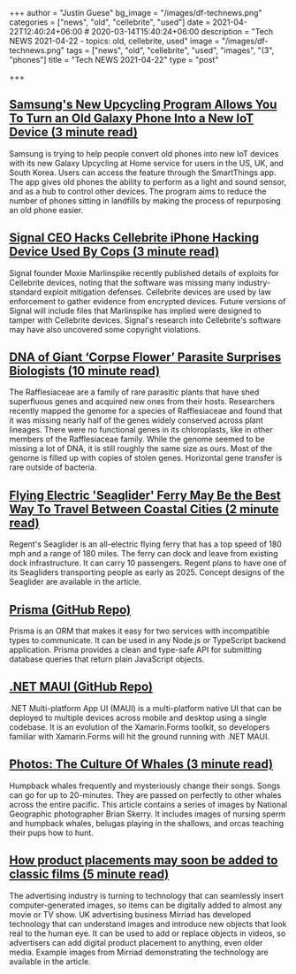 +++
author = "Justin Guese"
bg_image = "/images/df-technews.png"
categories = ["news", "old", "cellebrite", "used"]
date = 2021-04-22T12:40:24+06:00 # 2020-03-14T15:40:24+06:00
description = "Tech NEWS 2021-04-22 - topics: old, cellebrite, used"
image = "/images/df-technews.png"
tags = ["news", "old", "cellebrite", "used", "images", "(3", "phones"]
title = "Tech NEWS 2021-04-22"
type = "post"

+++

## [Samsung's New Upcycling Program Allows You To Turn an Old Galaxy Phone Into a New IoT Device (3 minute read)](https://gizmodo.com/samsungs-new-upcycling-program-allows-you-to-turn-an-ol-1846730435)

Samsung is trying to help people convert old phones into new IoT devices with its new Galaxy Upcycling at Home service for users in the US, UK, and South Korea. Users can access the feature through the SmartThings app. The app gives old phones the ability to perform as a light and sound sensor, and as a hub to control other devices. The program aims to reduce the number of phones sitting in landfills by making the process of repurposing an old phone easier.

## [Signal CEO Hacks Cellebrite iPhone Hacking Device Used By Cops (3 minute read)](https://www.vice.com/en/article/k78q5y/signal-ceo-hacks-cellebrite-iphone-hacking-device-used-by-cops)

Signal founder Moxie Marlinspike recently published details of exploits for Cellebrite devices, noting that the software was missing many industry-standard exploit mitigation defenses. Cellebrite devices are used by law enforcement to gather evidence from encrypted devices. Future versions of Signal will include files that Marlinspike has implied were designed to tamper with Cellebrite devices. Signal's research into Cellebrite's software may have also uncovered some copyright violations.

## [DNA of Giant ‘Corpse Flower’ Parasite Surprises Biologists (10 minute read)](https://www.quantamagazine.org/dna-of-giant-corpse-flower-parasite-surprises-biologists-20210421/)

The Rafflesiaceae are a family of rare parasitic plants that have shed superfluous genes and acquired new ones from their hosts. Researchers recently mapped the genome for a species of Rafflesiaceae and found that it was missing nearly half of the genes widely conserved across plant lineages. There were no functional genes in its chloroplasts, like in other members of the Rafflesiaceae family. While the genome seemed to be missing a lot of DNA, it is still roughly the same size as ours. Most of the genome is filled up with copies of stolen genes. Horizontal gene transfer is rare outside of bacteria.

## [Flying Electric 'Seaglider' Ferry May Be the Best Way To Travel Between Coastal Cities (2 minute read)](https://interestingengineering.com/electric-seaglider-to-travel-between-coastal-cities)

Regent's Seaglider is an all-electric flying ferry that has a top speed of 180 mph and a range of 180 miles. The ferry can dock and leave from existing dock infrastructure. It can carry 10 passengers. Regent plans to have one of its Seagliders transporting people as early as 2025. Concept designs of the Seaglider are available in the article.

## [Prisma (GitHub Repo)](https://github.com/prisma/prisma)

Prisma is an ORM that makes it easy for two services with incompatible types to communicate. It can be used in any Node.js or TypeScript backend application. Prisma provides a clean and type-safe API for submitting database queries that return plain JavaScript objects.

## [.NET MAUI (GitHub Repo)](https://github.com/dotnet/maui)

.NET Multi-platform App UI (MAUI) is a multi-platform native UI that can be deployed to multiple devices across mobile and desktop using a single codebase. It is an evolution of the Xamarin.Forms toolkit, so developers familiar with Xamarin.Forms will hit the ground running with .NET MAUI.

## [Photos: The Culture Of Whales (3 minute read)](https://www.npr.org/sections/pictureshow/2021/04/19/988028339/photos-the-culture-of-whales)

Humpback whales frequently and mysteriously change their songs. Songs can go for up to 20-minutes. They are passed on perfectly to other whales across the entire pacific. This article contains a series of images by National Geographic photographer Brian Skerry. It includes images of nursing sperm and humpback whales, belugas playing in the shallows, and orcas teaching their pups how to hunt.

## [How product placements may soon be added to classic films (5 minute read)](https://www.bbc.com/news/business-56758376)

The advertising industry is turning to technology that can seamlessly insert computer-generated images, so items can be digitally added to almost any movie or TV show. UK advertising business Mirriad has developed technology that can understand images and introduce new objects that look real to the human eye. It can be used to add or replace objects in videos, so advertisers can add digital product placement to anything, even older media. Example images from Mirriad demonstrating the technology are available in the article.

